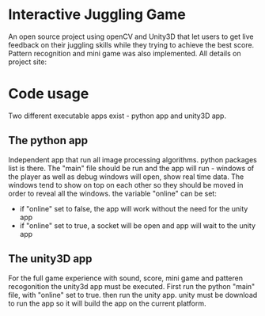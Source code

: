 # Interactive Juggling Game
An open source project using openCV and Unity3D that let users to get live feedback on their juggling skills while they trying to achieve the best score. Pattern recognition and mini game was also implemented.
All details on project site:

# Code usage
Two different executable apps exist -  python app and unity3D app.

## The python app
Independent app that run all image processing algorithms. python packages list is there.
The "main" file should be run and the app will run - windows of the player as well as debug windows will open, show real time data. The windows tend to show on top on each other so they should be moved in order to reveal all the windows. 
the variable "online" can be set:
* if "online" set to false, the app will work without the need for the unity app
* if "online" set to true, a socket will be open and app will wait to the unity app

## The unity3D app
For the full game experience with sound, score, mini game and patteren recogonition the unity3d app must be executed.
First run the python "main" file, with "online" set to true. then run the unity app. unity must be download to run the app so it will build the app on the current platform.




